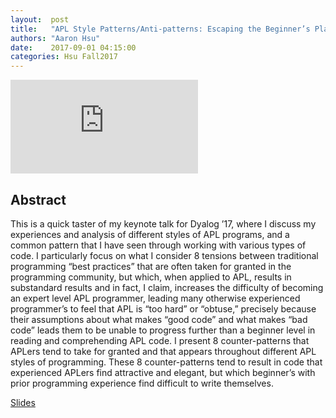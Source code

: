 ```yaml
--- 
layout:  post 
title:   "APL Style Patterns/Anti-patterns: Escaping the Beginner’s Plateau"
authors: "Aaron Hsu"
date:    2017-09-01 04:15:00
categories: Hsu Fall2017
--- 
```


<iframe src="https://www.youtube.com/embed/u59tzXNFerY" frameborder="0" allowfullscreen></iframe>

## Abstract


This is a quick taster of my keynote talk for Dyalog ’17, where I discuss my experiences and analysis of different styles of APL programs, and a common pattern that I have seen through working with various types of code. I particularly focus on what I consider 8 tensions between traditional programming “best practices” that are often taken for granted in the programming community, but which, when applied to APL, results in substandard results and in fact, I claim, increases the difficulty of becoming an expert level APL programmer, leading many otherwise experienced programmer’s to feel that APL is “too hard” or “obtuse,” precisely because their assumptions about what makes “good code” and what makes “bad code” leads them to be unable to progress further than a beginner level in reading and comprehending APL code. I present 8 counter-patterns that APLers tend to take for granted and that appears throughout different APL styles of programming. These 8 counter-patterns tend to result in code that experienced APLers find attractive and elegant, but which beginner’s with prior programming experience find difficult to write themselves.

[Slides](http://wonks.github.io/slides/apl-styles-hsu-sept-1st-2017.pdf)
